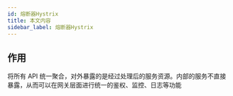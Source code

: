 ```yaml
---
id: 熔断器Hystrix
title: 本文内容
sidebar_label: 熔断器Hystrix
---
```




## 作用

将所有 API 统一聚合，对外暴露的是经过处理后的服务资源。内部的服务不直接暴露，从而可以在网关层面进行统一的鉴权、监控、日志等功能



